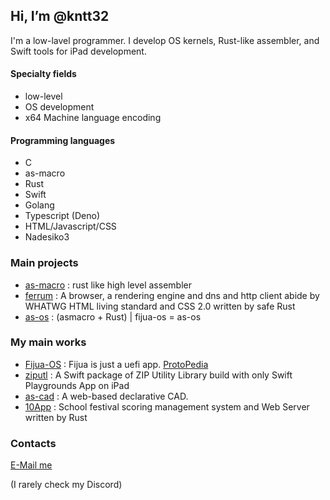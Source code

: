 ## Hi, I’m @kntt32
I'm a low-lavel programmer. I develop OS kernels, Rust-like assembler, and Swift tools for iPad development.

#### Specialty fields
- low-level
- OS development
- x64 Machine language encoding

#### Programming languages
- C
- as-macro
- Rust
- Swift
- Golang
- Typescript (Deno)
- HTML/Javascript/CSS
- Nadesiko3

### Main projects
- [as-macro](https://github.com/kntt32/as-macro) : rust like high level assembler
- [ferrum](https://github.com/kntt32/ferrum) : A browser, a rendering engine and dns and http client abide by WHATWG HTML living standard and CSS 2.0 written by safe Rust
- [as-os](https://www.github.com/kntt32/as-os) : (asmacro + Rust) | fijua-os = as-os

### My main works
- [Fijua-OS](https://github.com/kntt32/Fijua-OS) : Fijua is just a uefi app. [ProtoPedia](https://protopedia.net/prototype/5674)
- [ziputl](https://github.com/kntt32/ziputl) : A Swift package of ZIP Utility Library build with only Swift Playgrounds App on iPad
- [as-cad](https://github.com/kntt32/as-cad) : A web-based declarative CAD.
- [10App](https://github.com/kntt32/10App) : School festival scoring management system and Web Server written by Rust

### Contacts
[E-Mail me](mailto:knt.t@outlook.com)

(I rarely check my Discord)

<!---
kntt32/kntt32 is a ✨ special ✨ repository because its `README.md` (this file) appears on your GitHub profile.
You can click the Preview link to take a look at your changes.
--->
